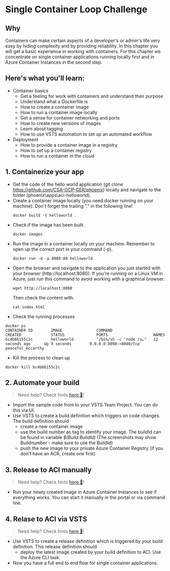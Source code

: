 # Single Container Loop Challenge
## Why
Containers can make certain aspects of a developer's or admin's life very easy by hiding complexity and by providing reliability.
In this chapter you will get a basic experience in working with containers. For this chapter we concentrate on single container applications running locally first and in Azure Container Instances in the second step.

## Here's what you'll learn: ##
- Container basics
    - Get a feeling for work with containers and understand their purpose
    - Understand what a Dockerfile is
    - How to create a container image
    - How to run a container image locally
    - Get a sense for container networking and ports
    - How to create new versions of images
    - Learn about tagging
    - How to use VSTS automation to set up an automated workflow
- Deployment
    - How to provide a container image in a registry 
    - How to set up a container registry
    - How to run a container in the cloud


## 1. Containerize your app 
- Get the code of the hello world application (git clone https://github.com/CSA-OCP-GER/phoenix) locally and navigate to the folder (phoenix\apps\aci-helloworld).
- Create a container image locally (you need docker running on your machine). Don't forget the trailing "." in the following line!
    ```
    docker build -t helloworld .
    ```
- Check if the image has been built.
    ```
    docker images
    ```
- Run the image in a container locally on your machine. Remember to open up the correct port in your command (-p).
    ```
    docker run -d -p 8080:80 helloworld
    ```
- Open the browser and navigate to the application you just started with your browser (http://localhost:8080). If you're running on a Linux VM in Azure, just run this command to avoid working with a graphical browser:
    ```
    wget http://localhost:8080
    ```
    Then check the content with:
    ```
    cat index.html
    ```
- Check the running processes
```
docker ps
CONTAINER ID        IMAGE               COMMAND                  CREATED             STATUS              PORTS                    NAMES
bc4b6b155c2c        helloworld          "/bin/sh -c 'node /u…"   12 seconds ago      Up 9 seconds        0.0.0.0:8080->8080/tcp   peaceful_mccarthy
```
- Kill the process to clean up
```
docker kill bc4b6b155c2c
```


## 2. Automate your build 
> Need help? Check hints [here :blue_book:](hints/TeamServicesContainerBuild.md)!
- Import the sample code from to your VSTS Team Project. You can do this via UI. 
- Use VSTS to create a build definition which triggers on code changes. The build definition should 
    - create a new container image     
    - use the build number as tag to identify your image. The buildId can be found in variable *$(Build.BuildId)*  (The screenshots may show Buildnumber - make sure to use the BuildId)
    - push the new image to your private Azure Container Registry (if you don't have an ACR, create one first)

## 3. Release to ACI manually
> Need help? Check hints [here :blue_book:](hints/ManualReleaseToACI.md)!
- Run your newly created image in Azure Container Instances to see if everything works. You can start it manually in the portal or via command line.


## 4. Relase to ACI via VSTS
> Need help? Check hints [here :blue_book:](hints/TeamServicesToACI.md)!
- Use VSTS to create a release definition which is triggered by your build definition. This release definition should
    - deploy the latest image created by your build definition to ACI. Use the Azure CLI 
    task.
- Now you have a full end to end flow for single container applications.


